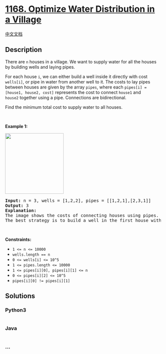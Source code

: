 # [1168. Optimize Water Distribution in a Village](https://leetcode.com/problems/optimize-water-distribution-in-a-village)

[中文文档](/solution/1100-1199/1168.Optimize%20Water%20Distribution%20in%20a%20Village/README.md)

## Description
<p>There are <code><font face="monospace">n</font></code> houses in a village. We want to supply water for all the houses by building wells and laying pipes.</p>

<p>For each house <code>i</code>, we can either build a well inside it directly with cost <code>wells[i]</code>, or pipe in water from another well to it. The costs to lay pipes between houses are given by the array <code>pipes</code>, where each <code>pipes[i] = [house1, house2, cost]</code> represents the cost to connect <code>house1</code> and <code>house2</code> together using a pipe. Connections are bidirectional.</p>

<p>Find the minimum total cost to supply water to all houses.</p>

<p> </p>
<p><strong>Example 1:</strong></p>

<p><strong><img alt="" src="https://assets.leetcode.com/uploads/2019/05/22/1359_ex1.png" style="width: 189px; height: 196px;" /></strong></p>

<pre>
<strong>Input:</strong> n = 3, wells = [1,2,2], pipes = [[1,2,1],[2,3,1]]
<strong>Output:</strong> 3
<strong>Explanation: </strong>
The image shows the costs of connecting houses using pipes.
The best strategy is to build a well in the first house with cost 1 and connect the other houses to it with cost 2 so the total cost is 3.
</pre>

<p> </p>
<p><strong>Constraints:</strong></p>

<ul>
	<li><code>1 <= n <= 10000</code></li>
	<li><code>wells.length == n</code></li>
	<li><code>0 <= wells[i] <= 10^5</code></li>
	<li><code>1 <= pipes.length <= 10000</code></li>
	<li><code>1 <= pipes[i][0], pipes[i][1] <= n</code></li>
	<li><code>0 <= pipes[i][2] <= 10^5</code></li>
	<li><code>pipes[i][0] != pipes[i][1]</code></li>
</ul>



## Solutions


<!-- tabs:start -->

### **Python3**

```python

```

### **Java**

```java

```

### **...**
```

```

<!-- tabs:end -->